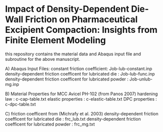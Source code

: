 # Impact of Density-Dependent Die-Wall Friction on Pharmaceutical Excipient Compaction: Insights from Finite Element Modeling
this repository contains the material data and Abaqus input file and subroutine for the above manuscript.

A) Abaqus Input Files:
   constant friction coefficient: Job-lub-constant.inp
   density-dependent friction coefficent for lubricated die : Job-lub-func.inp
   density-dependent friction coefficent for lubricated powder : Job-unlub-mg.inp

B) Material Properties for MCC Avicel PH-102 (from Panos 2007)
   hardening law : c-cap-table.txt
   elastic properties : c-elastic-table.txt
   DPC properties : c-dpc-table.txt

C) friction coefficent from (Michrafy et al. 2003)
   density-dependent friction coefficent for lubricated die : frc_lub.txt
   density-dependent friction coefficent for lubricated powder : frc_mg.txt
   
